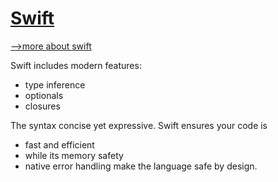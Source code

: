 # [Swift](https://developer.apple.com/documentation/swift)

[-->more about swift](https://swift.org/about/)

Swift includes modern features: 

- type inference
- optionals
- closures

The syntax concise yet expressive. Swift ensures your code is 

- fast and efficient
- while its memory safety
- native error handling make the language safe by design. 


